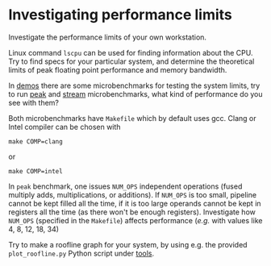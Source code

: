 # Investigating performance limits

Investigate the performance limits of your own workstation.

Linux command `lscpu` can be used for finding information about the
CPU. Try to find specs for your particular system, and determine the
theoretical limits of peak floating point performance and memory
bandwidth. 

In [demos](../demos) there are some microbenchmarks for testing the
system limits, try to run [peak](../demos/peak) and [stream](../demos/stream) 
microbenchmarks, what kind of performance do you see with them?

Both microbenchmarks have `Makefile` which by default uses gcc. Clang or Intel compiler
can be chosen with
```
make COMP=clang
```
or
```
make COMP=intel
```

In `peak` benchmark, one issues `NUM_OPS` independent operations (fused multiply adds, 
multiplications, or additions). If `NUM_OPS` is too small, pipeline cannot be kept filled 
all the time, if it is too large operands cannot be kept in registers all the time 
(as there won't be enough registers). Investigate how `NUM_OPS` (specified in the `Makefile`) affects performance (*e.g.* with values like 4, 8, 12, 18, 34)

Try to make a roofline graph for your system, by using e.g. the
provided `plot_roofline.py` Python script under [tools](../tools).
